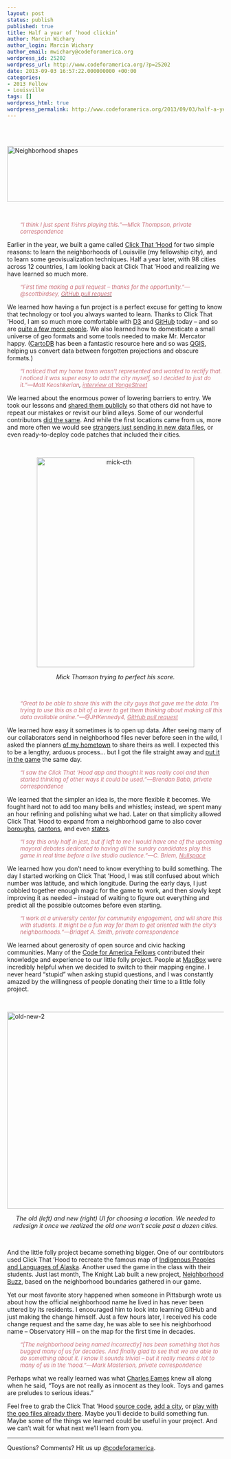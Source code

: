 ```yaml
---
layout: post
status: publish
published: true
title: Half a year of ’hood clickin’
author: Marcin Wichary
author_login: Marcin Wichary
author_email: mwichary@codeforamerica.org
wordpress_id: 25202
wordpress_url: http://www.codeforamerica.org/?p=25202
date: 2013-09-03 16:57:22.000000000 +00:00
categories:
- 2013 Fellow
- Louisville
tags: []
wordpress_html: true
wordpress_permalink: http://www.codeforamerica.org/2013/09/03/half-a-year-of-hood-clickin/
---
```


<p> </p>
<p dir="ltr"> <a href="http://www.codeforamerica.org/wp-content/uploads/2013/08/shapes1.png"><img alt="Neighborhood shapes" class="alignnone size-large wp-image-25227" height="130" src="http://www.codeforamerica.org/wp-content/uploads/2013/08/shapes1-1024x209.png" width="640"/></a></p>
<p> </p>
<p dir="ltr" style="padding-left: 30px;"><span style="color: #cb717b;"><em><span style="font-size: large;"><span style="font-size: small; color: #cb717b;">“I think I just spent 1½hrs playing this.”</span></span></em><span style="font-size: small; color: #cb717b;"><em>—Mick Thompson, private correspondence</em></span></span></p>
<p dir="ltr">Earlier in the year, we built a game called <a href="http://click-that-hood.com/">Click That ’Hood</a> for two simple reasons: to learn the neighborhoods of Louisville (my fellowship city), and to learn some geovisualization techniques. Half a year later, with 98 cities across 12 countries, I am looking back at Click That ’Hood and realizing we have learned so much more.</p>
<p dir="ltr" style="padding-left: 30px;"><span style="font-size: small; color: #cb717b;"><em>“First time making a pull request – thanks for the opportunity.”</em></span><span style="font-size: small; color: #cb717b;"><em>—@scottbirdsey, <span><a href="https://github.com/codeforamerica/click_that_hood/pull/81"><span style="color: #cb717b;">GitHub pull request</span></a></span></em></span></p>
<p dir="ltr">We learned how having a fun project is a perfect excuse for getting to know that technology or tool you always wanted to learn. Thanks to Click That ’Hood, I am so much more comfortable with <a href="http://d3js.org/">D3</a> and <a href="https://github.com/">GitHub</a> today – and so are <a href="https://github.com/codeforamerica/click_that_hood/graphs/contributors">quite a few more people</a>. We also learned how to domesticate a small universe of geo formats and some tools needed to make Mr. Mercator happy. (<a href="http://cartodb.com/">CartoDB</a> has been a fantastic resource here and so was <a href="http://www.qgis.org/">QGIS</a>, helping us convert data between forgotten projections and obscure formats.)</p>
<p dir="ltr" style="padding-left: 30px;"><span style="font-size: small; color: #cb717b;"><em>“I noticed that my home town wasn’t represented and wanted to rectify that. I noticed it was super easy to add the city myself, so I decided to just do it.”</em></span><span style="font-size: small;"><em><span style="color: #cb717b;">—Matt Keoshkerian</span>, <a href="http://www.yongestreetmedia.ca/features/torontoneighbourhoodgame02272013.aspx" style="color: #cb717b;">interview at YongeStreet</a></em></span></p>
<p dir="ltr">We learned about the enormous power of lowering barriers to entry. We took our lessons and <a href="https://github.com/codeforamerica/click_that_hood/wiki/How-to-add-a-city-to-Click-That-%E2%80%99Hood">shared them publicly</a> so that others did not have to repeat our mistakes or revisit our blind alleys. Some of our wonderful contributors <a href="http://blog.line72.net/2013/02/21/birmingham-neighborhoods-on-click-that-hood/">did the same</a>. And while the first locations came from us, more and more often we would see <a href="http://www.yongestreetmedia.ca/features/torontoneighbourhoodgame02272013.aspx">strangers just sending in new data files</a>, or even ready-to-deploy code patches that included their cities.</p>
<p> </p>
<p style="text-align: center;"><a href="http://www.codeforamerica.org/wp-content/uploads/2013/08/photo-1.jpg"><img alt="mick-cth" height="488" src="http://www.codeforamerica.org/wp-content/uploads/2013/08/photo-1-768x1024.jpg" width="366"/></a></p>
<p style="text-align: center;"><em>Mick Thomson trying to perfect his score.</em></p>
<p> </p>
<p dir="ltr" style="padding-left: 30px;"><span style="font-size: small; color: #cb717b;"><em>“Great to be able to share this with the city guys that gave me the data. I’m trying to use this as a bit of a lever to get them thinking about making all this data available online.”</em></span><span style="font-size: small; color: #cb717b;"><em>—@JHKennedy4, <span style="color: #cb717b;"><a href="https://github.com/codeforamerica/click_that_hood/pull/58" style="color: #cb717b;">GitHub pull request</a></span></em></span></p>
<p dir="ltr">We learned how easy it sometimes is to open up data. After seeing many of our collaborators send in neighborhood files never before seen in the wild, I asked the planners <a href="https://en.wikipedia.org/wiki/Szczecin">of my hometown</a> to share theirs as well. I expected this to be a lengthy, arduous process… but I got the file straight away and <a href="http://click-that-hood.com/?city=szczecin">put it in the game</a> the same day.</p>
<p dir="ltr" style="padding-left: 30px;"><span style="font-size: small; color: #cb717b;"><em>“I saw the Click That ’Hood app and thought it was really cool and then started thinking of other ways it could be used.”</em></span><span style="font-size: small; color: #cb717b;"><em>—Brendan Babb, private correspondence</em></span></p>
<p dir="ltr">We learned that the simpler an idea is, the more flexible it becomes. We fought hard not to add too many bells and whistles; instead, we spent many an hour refining and polishing what we had. Later on that simplicity allowed Click That ’Hood to expand from a neighborhood game to also cover <a href="http://click-that-hood.com/?city=new-york-city-boroughs">boroughs</a>, <a href="http://click-that-hood.com/?city=basel">cantons</a>, and even <a href="http://click-that-hood.com/?city=united-states">states</a>.</p>
<p dir="ltr" style="padding-left: 30px;"><span style="font-size: small; color: #cb717b;"><em>“I say this only half in jest, but if left to me I would have one of the upcoming mayoral debates dedicated to having all the sundry candidates play this game in real time before a live studio audience.”</em></span><span style="font-size: small; color: #cb717b;"><em>—C. Briem, <span style="color: #cb717b;"><span style="color: #cb717b;"><a href="http://nullspace2.blogspot.com/2013/02/click-that-hood-pittsburgh.html" style="color: #cb717b;">Nullspace</a></span></span></em></span></p>
<p dir="ltr">We learned how you don’t need to know everything to build something. The day I started working on Click That ’Hood, I was still confused about which number was latitude, and which longitude. During the early days, I just cobbled together enough magic for the game to work, and then slowly kept improving it as needed – instead of waiting to figure out everything and predict all the possible outcomes before even starting.</p>
<p dir="ltr" style="padding-left: 30px;"><span style="font-size: small; color: #cb717b;"><em>“I work at a university center for community engagement, and will share this with students. It might be a fun way for them to get oriented with the city’s neighborhoods.”</em></span><span style="font-size: small; color: #cb717b;"><em>—Bridget A. Smith, private correspondence</em></span></p>
<p dir="ltr">We learned about generosity of open source and civic hacking communities. Many of the <a href="http://codeforamerica.org/fellows/">Code for America Fellows</a> contributed their knowledge and experience to our little folly project. People at <a href="http://www.mapbox.com/">MapBox</a> were incredibly helpful when we decided to switch to their mapping engine. I never heard “stupid” when asking stupid questions, and I was constantly amazed by the willingness of people donating their time to a little folly project.</p>
<p> </p>
<p dir="ltr"><a href="http://www.codeforamerica.org/wp-content/uploads/2013/08/old-new-2.jpg"><img alt="old-new-2" height="458" src="http://www.codeforamerica.org/wp-content/uploads/2013/08/old-new-2-1024x733.jpg" width="640"/></a></p>
<p dir="ltr" style="text-align: center;"><em>The old (left) and new (right) UI for choosing a location. We needed to redesign it once we realized the old one won’t scale past a dozen cities.</em></p>
<p> </p>
<p dir="ltr">And the little folly project became something bigger. One of our contributors used Click That ’Hood to recreate the famous map of <a href="http://click-that-hood.com/?city=alaska-ipla">Indigenous Peoples and Languages of Alaska</a>. Another used the game in the class with their students. Just last month, The Knight Lab built a new project, <a href="http://knightlab.northwestern.edu/2013/07/16/introducing-neighborhood-buzz/">Neighborhood Buzz</a>, based on the neighborhood boundaries gathered in our game.</p>
<p dir="ltr">Yet our most favorite story happened when someone in Pittsburgh wrote us about how the official neighborhood name he lived in has never been uttered by its residents. I encouraged him to look into learning GitHub and just making the change himself. Just a few hours later, I received his code change request and the same day, he was able to see his neighborhood name – Observatory Hill – on the map for the first time in decades.</p>
<p dir="ltr" style="padding-left: 30px;"><span style="font-size: small; color: #cb717b;"><em>“[The neighborhood being named incorrectly] has been something that has bugged many of us for decades. And finally glad to see that we are able to do something about it. I know it sounds trivial – but it really means a lot to many of us in the ’hood.”</em></span><span style="font-size: small; color: #cb717b;"><em>—Mark Masterson, private correspondence</em></span></p>
<p dir="ltr">Perhaps what we really learned was what <a href="http://en.wikipedia.org/wiki/Charles_and_Ray_Eames">Charles Eames</a> knew all along when he said, “Toys are not really as innocent as they look. Toys and games are preludes to serious ideas.”</p>
<p dir="ltr">Feel free to grab the Click That ’Hood <a href="https://github.com/codeforamerica/click_that_hood">source code</a>, <a href="https://github.com/codeforamerica/click_that_hood/wiki/How-to-add-a-city-to-Click-That-%E2%80%99Hood">add a city</a>, or <a href="https://github.com/codeforamerica/click_that_hood/tree/master/public/data">play with the geo files already there</a>. Maybe you’ll decide to build something fun. Maybe some of the things we learned could be useful in your project. And we can’t wait for what next we’ll learn from you.</p>
<hr/>
<p dir="ltr">Questions? Comments? Hit us up <a href="http://twitter.com/codeforamerica" target="_blank">@codeforamerica</a>.</p>
<p> </p>
